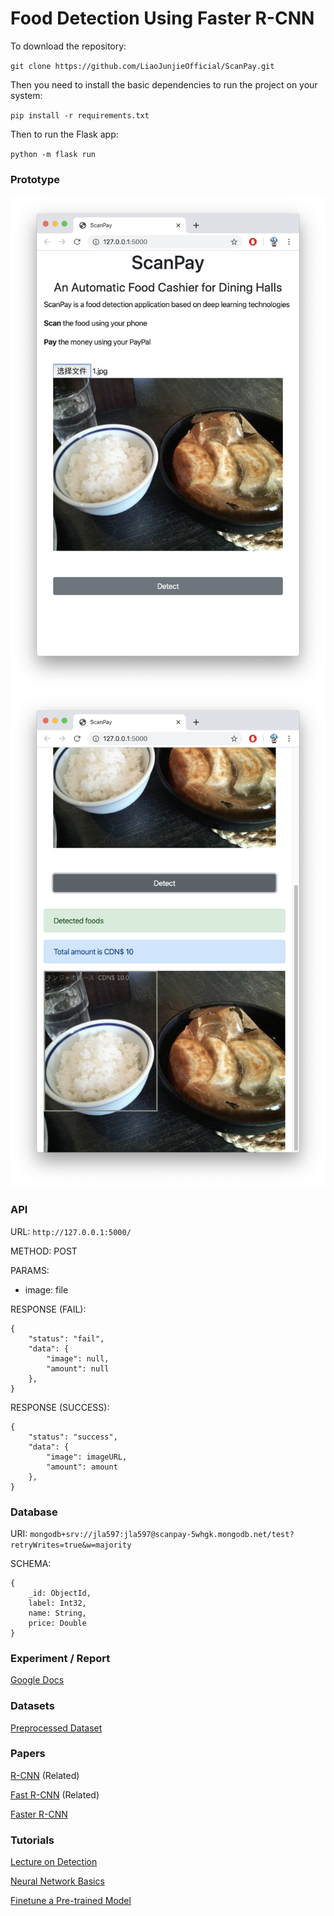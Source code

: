 # Food Detection Using Faster R-CNN

To download the repository:

`git clone https://github.com/LiaoJunjieOfficial/ScanPay.git`

Then you need to install the basic dependencies to run the project on your system:

`
pip install -r requirements.txt
`

Then to run the Flask app:

`python -m flask run`

### Prototype

![](./docs/截屏2020-03-16上午2.03.43.png)
![](./docs/截屏2020-03-16上午2.03.57.png)

### API

URL: `http://127.0.0.1:5000/ `

METHOD: POST

PARAMS:
- image: file

RESPONSE (FAIL):
```
{
    "status": "fail",
    "data": {
        "image": null,
        "amount": null
    },
}
```
RESPONSE (SUCCESS):
```
{
    "status": "success",
    "data": {
        "image": imageURL,
        "amount": amount
    },
}
```

### Database

URI: `mongodb+srv://jla597:jla597@scanpay-5whgk.mongodb.net/test?retryWrites=true&w=majority`

SCHEMA:
```
{
    _id: ObjectId,
    label: Int32,
    name: String,
    price: Double
}
```

### Experiment / Report

[Google Docs](https://docs.google.com/document/d/1Xrz1bQRj7HlFYtqOIWdIlWOK060So0lePB57yRNKV8s)


### Datasets

[Preprocessed Dataset](https://drive.google.com/file/d/101hzCMlGhmegbX-8san278gAVEds_Qit/view?usp=sharing)


### Papers

[R-CNN](https://arxiv.org/pdf/1311.2524.pdf) (Related)

[Fast R-CNN](https://arxiv.org/pdf/1504.08083.pdf) (Related)

[Faster R-CNN](https://arxiv.org/pdf/1506.01497.pdf)


### Tutorials

[Lecture on Detection](https://www.youtube.com/watch?v=nDPWywWRIRo)

[Neural Network Basics](https://pytorch.org/tutorials/beginner/deep_learning_60min_blitz.html)

[Finetune a Pre-trained Model](https://pytorch.org/tutorials/intermediate/torchvision_tutorial.html)